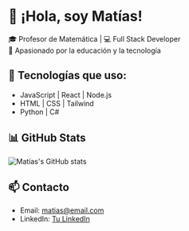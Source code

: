 # 👋 ¡Hola, soy Matías!

🎓 Profesor de Matemática | 💻 Full Stack Developer  
🚀 Apasionado por la educación y la tecnología  

## 🔧 Tecnologías que uso:
- JavaScript | React | Node.js
- HTML | CSS | Tailwind
- Python | C#

## 📊 GitHub Stats
![Matías's GitHub stats](https://github-readme-stats.vercel.app/api?username=TU_USUARIO&show_icons=true&theme=radical)

## 📫 Contacto
- Email: matias@email.com
- LinkedIn: [Tu LinkedIn](https://linkedin.com/in/usuario)
